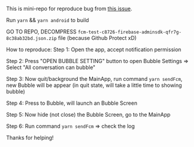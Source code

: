 This is mini-repo for reproduce bug from [this issue](https://github.com/invertase/react-native-firebase/issues/7768).

Run `yarn` && `yarn android` to build

GO TO REPO, DECOMPRESS `fcm-test-c8726-firebase-adminsdk-qfr7g-8c38ab32bd.json.zip` file (because Github Protect xD)

How to reproduce: 
Step 1: 
Open the app, accept notification permission

Step 2: Press "OPEN BUBBLE SETTING" button to open Bubble Settings => Select "All conversation can bubble"

Step 3: Now quit/background the MainApp, run command `yarn sendFcm`, new Bubble will be appear (in quit state, will take a little time to showing bubble)

Step 4: Press to Bubble, will launch an Bubble Screen

Step 5: Now hide (not close) the Bubble Screen, go to the MainApp

Step 6: Run command `yarn sendFcm` => check the log

Thanks for helping!
